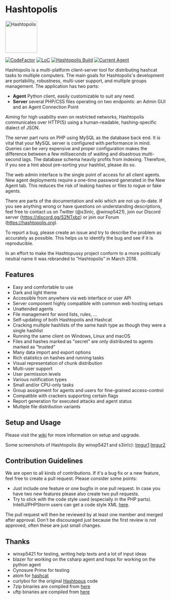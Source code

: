 # Hashtopolis

<img src="https://github.com/hashtopolis/server/blob/master/src/static/logo.png" alt='Hashtopolis' width="100">

[![CodeFactor](https://www.codefactor.io/repository/github/hashtopolis/server/badge)](https://www.codefactor.io/repository/github/hashtopolis/server)
[![LoC](https://tokei.rs/b1/github/hashtopolis/server?category=code)](https://github.com/hashtopolis/server)
[![Hashtopolis Build](https://github.com/hashtopolis/server/actions/workflows/ci.yml/badge.svg)](https://github.com/hashtopolis/server)
[![Current Agent](https://img.shields.io/badge/Current%20Agent%20Version-0.6.0-blue.svg)](https://travis-ci.org/hashtopolis/agent-python)

Hashtopolis is a multi-platform client-server tool for distributing hashcat tasks to multiple computers. The main goals for Hashtopolis's development are portability, robustness, multi-user support, and multiple groups management.
The application has two parts:

- **Agent** Python client, easily customizable to suit any need.
- **Server** several PHP/CSS files operating on two endpoints: an Admin GUI and an Agent Connection Point

Aiming for high usability even on restricted networks, Hashtopolis communicates over HTTP(S) using a human-readable, hashing-specific dialect of JSON.

The server part runs on PHP using MySQL as the database back end. It is vital that your MySQL server is configured with performance in mind. Queries can be very expensive and proper configuration makes the difference between a few milliseconds of waiting and disastrous multi-second lags. The database schema heavily profits from indexing. Therefore, if you see a hint about pre-sorting your hashlist, please do so.

The web admin interface is the single point of access for all client agents. New agent deployments require a one-time password generated in the New Agent tab. This reduces the risk of leaking hashes or files to rogue or fake agents.

There are parts of the documentation and wiki which are not up-to-date. If you see anything wrong or have questions on understanding descriptions, feel free to contact us on Twitter (@s3inlc, @winxp5421), join our Discord server (https://discord.gg/S2NTxbz) or join our Forum (https://hashtopolis.org).

To report a bug, please create an issue and try to describe the problem as accurately as possible. This helps us to identify the bug and see if it is reproducible.

In an effort to make the Hashtopussy project conform to a more politically neutral name it was rebranded to "Hashtopolis" in March 2018.

## Features

- Easy and comfortable to use
- Dark and light theme
- Accessible from anywhere via web interface or user API
- Server component highly compatible with common web hosting setups
- Unattended agents
- File management for word lists, rules, ...
- Self-updating of both Hashtopolis and Hashcat
- Cracking multiple hashlists of the same hash type as though they were a single hashlist
- Running the same client on Windows, Linux and macOS
- Files and hashes marked as "secret" are only distributed to agents marked as "trusted"
- Many data import and export options
- Rich statistics on hashes and running tasks
- Visual representation of chunk distribution
- Multi-user support
- User permission levels
- Various notification types
- Small and/or CPU-only tasks
- Group assignment for agents and users for fine-grained access-control
- Compatible with crackers supporting certain flags
- Report generation for executed attacks and agent status
- Multiple file distribution variants

## Setup and Usage

Please visit the [wiki](https://github.com/hashtopolis/server/wiki) for more information on setup and upgrade.

Some screenshots of Hashtopolis (by winxp5421 and s3in!c): [Imgur1](http://imgur.com/gallery/Fj0s0) [Imgur2](http://imgur.com/gallery/LzTsI)

## Contribution Guidelines

We are open to all kinds of contributions. If it's a bug fix or a new feature, feel free to create a pull request. Please consider some points:

* Just include one feature or one bugfix in one pull request. In case you have two new features please also create two pull requests.
* Try to stick with the code style used (especially in the PHP parts). IntelliJ/PHPStorm users can get a code style XML [here](https://gist.github.com/s3inlc/226ed78b05eb6dc8f60f18d6fd310d74).

The pull request will then be reviewed by at least one member and merged after approval. Don't be discouraged just because the first review is not approved, often these are just small changes.

## Thanks

* winxp5421 for testing, writing help texts and a lot of input ideas
* blazer for working on the csharp agent and hops for working on the python agent
* Cynosure Prime for testing
* atom for [hashcat](https://github.com/hashcat/hashcat)
* curlyboi for the original [Hashtopus](https://github.com/curlyboi/hashtopus) code
* 7zip binaries are compiled from [here](https://sourceforge.net/projects/sevenzip/files/7-Zip/16.04/)
* uftp binaries are compiled from [here](http://uftp-multicast.sourceforge.net/)
